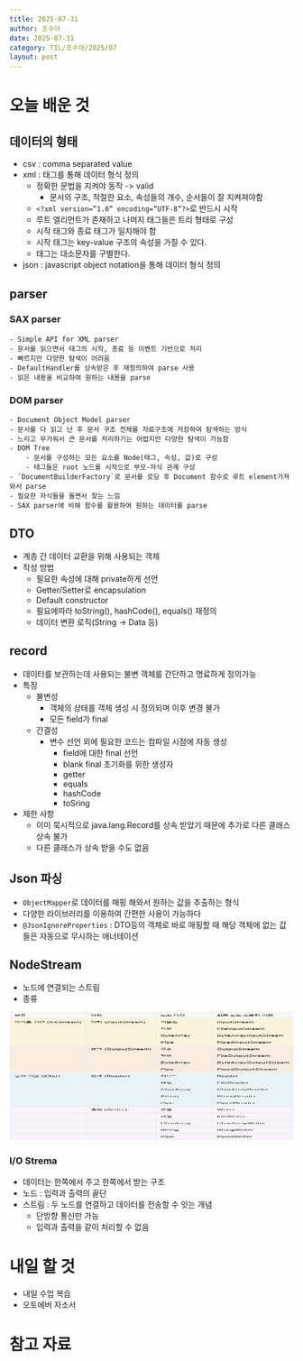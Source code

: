 ```yaml
---
title: 2025-07-31
author: 조수아
date: 2025-07-31
category: TIL/조수아/2025/07
layout: post
---
```


# 오늘 배운 것

## 데이터의 형태
- csv : comma separated value
- xml : 태그를 통해 데이터 형식 정의
    - 정확한 문법을 지켜야 동작 -> valid
        - 문서의 구조, 적절한 요소, 속성들의 개수, 순서들이 잘 지켜져야함
    - `<?xml version=”1.0” encoding=”UTF-8”?>`로 반드시 시작
    - 루트 엘리먼트가 존재하고 나머지 태그들은 트리 형태로 구성
    - 시작 태그와 종료 태그가 일치해야 함
    - 시작 태그는 key-value 구조의 속성을 가질 수 있다.
    - 태그는 대소문자를 구별한다.
- json : javascript object notation을 통해 데이터 형식 정의

## parser

### SAX parser
    - Simple API for XML parser
    - 문서를 읽으면서 태그의 시작, 종료 등 이벤트 기반으로 처리
    - 빠르지만 다양한 탐색이 어려움
    - DefaultHandler를 상속받은 후 재정의하여 parse 사용
    - 읽은 내용을 비교하여 원하는 내용을 parse

### DOM parser
    - Document Object Model parser
    - 문서를 다 읽고 난 후 문서 구조 전체를 자료구조에 저장하여 탐색하는 방식
    - 느리고 무거워서 큰 문서를 처리하기는 어렵지만 다양한 탐색이 가능함
    - DOM Tree
        - 문서를 구성하는 모든 요소를 Node(태그, 속성, 값)로 구성
        - 태그들은 root 노드를 시작으로 부모-자식 관계 구성
    - `DocumentBuilderFactory`로 문서를 로딩 후 Document 함수로 루트 element가져와서 parse
    - 필요한 자식들을 돌면서 찾는 느낌
    - SAX parser에 비해 함수를 활용하여 원하는 데이터를 parse

## DTO
- 계층 간 데이터 교환을 위해 사용되는 객체
- 작성 방법
    - 필요한 속성에 대해 private하게 선언
    - Getter/Setter로 encapsulation
    - Default constructor
    - 필요에따라 toString(), hashCode(), equals() 재정의
    - 데이터 변환 로직(String -> Data 등)

## record
- 데이터를 보관하는데 사용되는 불변 객체를 간단하고 명료하게 정의가능
- 특징
    - 불변성
        - 객체의 상태를 객체 생성 시 정의되며 이후 변경 불가
        - 모든 field가 final
    - 간결성
        - 변수 선언 외에 필요한 코드는 컴파일 시점에 자동 생성
            - field에 대한 final 선언
            - blank final 초기화를 위한 생성자
            - getter
            - equals
            - hashCode
            - toSring
- 제한 사항
    - 이미 묵시적으로 java.lang.Record를 상속 받았기 때문에 추가로 다른 클래스 상속 불가
    - 다른 클래스가 상속 받을 수도 없음

## Json 파싱
- `ObjectMapper`로 데이터를 매핑 해와서 원하는 값을 추출하는 형식
- 다양한 라이브러리를 이용하여 간편한 사용이 가능하다
- `@JsonIgnoreProperties` : DTO등의 객체로 바로 매핑할 때 해당 객체에 없는 값들은 자동으로 무시하는 애너테이션

## NodeStream
- 노드에 연결되는 스트림
- 종류
<img width="618" height="228" alt="image" src="_posts/til/조수아/2025/07/image.png" />

### I/O Strema
- 데이터는 한쪽에서 주고 한쪽에서 받는 구조
- 노드 : 입력과 출력의 끝단
- 스트림 : 두 노드를 연결하고 데이터를 전송할 수 잇는 개념
    - 단방향 통신만 가능
    - 입력과 출력을 같이 처리할 수 없음
# 내일 할 것
- 내일 수업 복습
- 오토에버 자소서
# 참고 자료